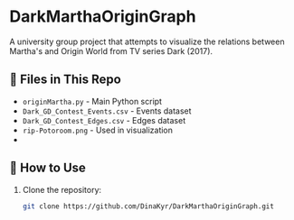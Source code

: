 # DarkMarthaOriginGraph

A university group project that attempts to visualize the relations between Martha's and Origin World from TV series Dark (2017).

## 📂 Files in This Repo
- `originMartha.py` - Main Python script
- `Dark_GD_Contest_Events.csv` - Events dataset
- `Dark_GD_Contest_Edges.csv` - Edges dataset
- `rip-Potoroom.png` - Used in visualization
- 

## 🚀 How to Use
1. Clone the repository:
   ```sh
   git clone https://github.com/DinaKyr/DarkMarthaOriginGraph.git
